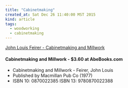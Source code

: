 ```yaml
---
title: "Cabinetmaking"
created_at: Sat Dec 26 11:40:00 MST 2015
kind: article
tags:
  - woodworking
  - cabinetmaking
---
```


<a href="http://www.amazon.com/Cabinetmaking-Millwork-Fifth-Edition-Feirer/product-reviews/0026759500/" target="_blank">John Louis Feirer - Cabinetmaking and Millwork</a>

#### Cabinetmaking and Millwork - $3.60 at AbeBooks.com

* Cabinetmaking and Millwork - Feirer, John Louis
* Published by Macmillan Pub Co (1977)
* ISBN 10: 0870022385 ISBN 13: 9780870022388


<!--
html boilerplate
<a href="" target="_blank"></a>
<img src="" width="400px">
-->




